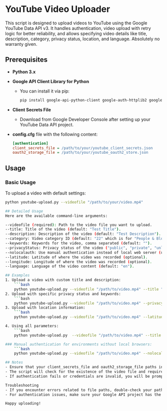 # YouTube Video Uploader

This script is designed to upload videos to YouTube using the Google YouTube Data API v3. It handles authentication, video upload with retry logic for better reliability, and allows specifying video details like title, description, category, privacy status, location, and language.
Absolutely no warranty given.

## Prerequisites

- **Python 3.x**
- **Google API Client Library for Python**
  - You can install it via pip:
    ```bash
    pip install google-api-python-client google-auth-httplib2 google-auth-oauthlib
    ```
- **Client Secrets File**
  - Download from Google Developer Console after setting up your YouTube Data API project.
- **config.cfg** file with the following content:

    ```ini
    [authentication]
    client_secrets_file = /path/to/your/youtube_client_secrets.json
    oauth2_storage_file = /path/to/your/youtube_oauth2_store.json
    ```

## Usage

### Basic Usage

To upload a video with default settings:

```bash
python youtube-upload.py --videofile "/path/to/your/video.mp4"

## Detailed Usage
Here are the available command-line arguments:

--videofile (required): Path to the video file you want to upload.
--title: Title of the video (default: "Test Title").
--description: Description of the video (default: "Test Description").
--category: Video category ID (default: "22" which is for "People & Blogs"). Check the YouTube API documentation for valid IDs.
--keywords: Keywords for the video, comma separated (default: "").
--privacyStatus: Privacy status of the video ("public", "private", "unlisted"; default: "public").
--nolocalauth: Use manual authentication instead of local web server (useful if no local browser is available).
--latitude: Latitude of where the video was recorded (optional).
--longitude: Longitude of where the video was recorded (optional).
--language: Language of the video content (default: "en").

## Examples
1. Upload a video with custom title and description:
    ```bash
    python youtube-upload.py --videofile "/path/to/video.mp4" --title "My Awesome Video" --description "This is a great video!"
2. Upload with specific privacy status and keywords:
    ```bash
    python youtube-upload.py --videofile "/path/to/video.mp4" --privacyStatus "unlisted" --keywords "python, programming, tutorial"
3. Upload with location information:
    ```bash
    python youtube-upload.py --videofile "/path/to/video.mp4" --latitude 48.8566 --longitude 2.3522 --language "de"

4. Using all parameters:
    ```bash
    python youtube-upload.py  --videofile "/path/to/video.mp4" --title "Epic Journey" --description "A journey through the mountains" --category "17" --keywords "mountains,adventure,hiking" --privacyStatus "public" --nolocalauth --latitude 48.8566 --longitude 2.3522 --language "de"

### Manual authentication for environments without local browsers:
    ```bash
    python youtube-upload.py --videofile "/path/to/video.mp4" --nolocalauth

## Notes
- Ensure that your client_secrets_file and oauth2_storage_file paths in the config.cfg are correct.
- The script will check for the existence of the video file and required configuration files before attempting to upload.
- If authentication fails or credentials are invalid, you will be prompted to re-authenticate.

Troubleshooting
- If you encounter errors related to file paths, double-check your paths in both the command line and config.cfg.
- For authentication issues, make sure your Google API project has the YouTube Data API enabled and your client secrets are correct.

Happy uploading!